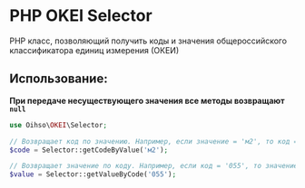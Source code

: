 # PHP OKEI Selector
PHP класс, позволяющий получить коды и значения общероссийского классификатора единиц измерения (ОКЕИ)

## Использование:
**При передаче несуществующего значения все методы возвращают ```null```**
~~~php
use Oihso\OKEI\Selector;

// Возвращает код по значению. Например, если значение = 'м2', то код = '055'
$code = Selector::getCodeByValue('м2');

// Возвращает значение по коду. Например, если код = '055', то значение = 'м2'
$value = Selector::getValueByCode('055');
~~~